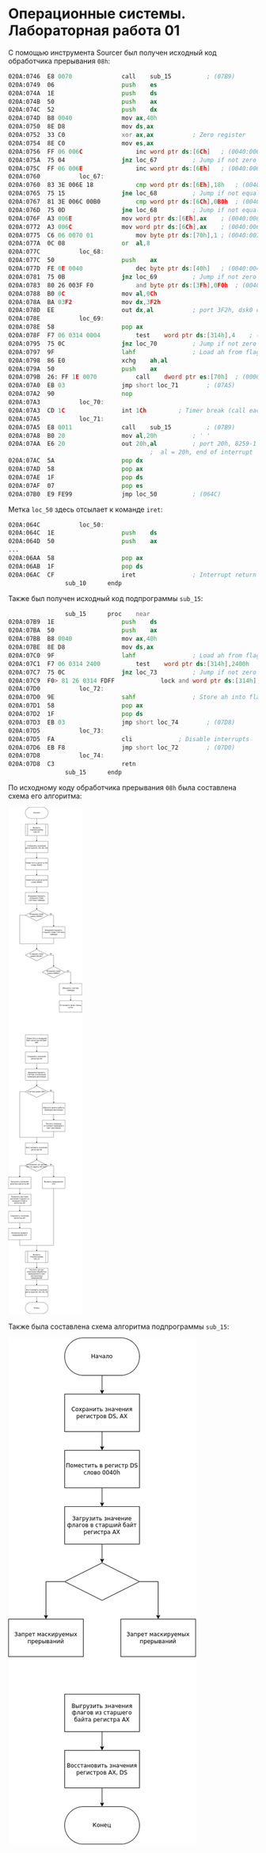 # Операционные системы. Лабораторная работа 01

С помощью инструмента Sourcer был получен исходный код обработчика прерывания `08h`:

```asm
020A:0746  E8 0070				call	sub_15			; (07B9)
020A:0749  06					push	es
020A:074A  1E					push	ds
020A:074B  50					push	ax
020A:074C  52					push	dx
020A:074D  B8 0040				mov	ax,40h
020A:0750  8E D8				mov	ds,ax
020A:0752  33 C0				xor	ax,ax			; Zero register
020A:0754  8E C0				mov	es,ax
020A:0756  FF 06 006C				inc	word ptr ds:[6Ch]	; (0040:006C=0CE2Ah)
020A:075A  75 04				jnz	loc_67			; Jump if not zero
020A:075C  FF 06 006E				inc	word ptr ds:[6Eh]	; (0040:006E=0Bh)
020A:0760			loc_67:
020A:0760  83 3E 006E 18			cmp	word ptr ds:[6Eh],18h	; (0040:006E=0Bh)
020A:0765  75 15				jne	loc_68			; Jump if not equal
020A:0767  81 3E 006C 00B0			cmp	word ptr ds:[6Ch],0B0h	; (0040:006C=0CE2Ah)
020A:076D  75 0D				jne	loc_68			; Jump if not equal
020A:076F  A3 006E				mov	word ptr ds:[6Eh],ax	; (0040:006E=0Bh)
020A:0772  A3 006C				mov	word ptr ds:[6Ch],ax	; (0040:006C=0CE2Ah)
020A:0775  C6 06 0070 01			mov	byte ptr ds:[70h],1	; (0040:0070=0)
020A:077A  0C 08				or	al,8
020A:077C			loc_68:
020A:077C  50					push	ax
020A:077D  FE 0E 0040				dec	byte ptr ds:[40h]	; (0040:0040=92h)
020A:0781  75 0B				jnz	loc_69			; Jump if not zero
020A:0783  80 26 003F F0			and	byte ptr ds:[3Fh],0F0h	; (0040:003F=0)
020A:0788  B0 0C				mov	al,0Ch
020A:078A  BA 03F2				mov	dx,3F2h
020A:078D  EE					out	dx,al			; port 3F2h, dsk0 contrl output
020A:078E			loc_69:
020A:078E  58					pop	ax
020A:078F  F7 06 0314 0004			test	word ptr ds:[314h],4	; (0040:0314=3200h)
020A:0795  75 0C				jnz	loc_70			; Jump if not zero
020A:0797  9F					lahf				; Load ah from flags
020A:0798  86 E0				xchg	ah,al
020A:079A  50					push	ax
020A:079B  26: FF 1E 0070			call	dword ptr es:[70h]	; (0000:0070=6ADh)
020A:07A0  EB 03				jmp	short loc_71		; (07A5)
020A:07A2  90					nop
020A:07A3			loc_70:
020A:07A3  CD 1C				int	1Ch			; Timer break (call each 18.2ms)
020A:07A5			loc_71:
020A:07A5  E8 0011				call	sub_15			; (07B9)
020A:07A8  B0 20				mov	al,20h			; ' '
020A:07AA  E6 20				out	20h,al			; port 20h, 8259-1 int command
										;  al = 20h, end of interrupt
020A:07AC  5A					pop	dx
020A:07AD  58					pop	ax
020A:07AE  1F					pop	ds
020A:07AF  07					pop	es
020A:07B0  E9 FE99				jmp	loc_50			; (064C)
```

Метка `loc_50` здесь отсылает к команде `iret`:

```asm
020A:064C			loc_50:
020A:064C  1E					push	ds
020A:064D  50					push	ax
...
020A:06AA  58					pop	ax
020A:06AB  1F					pop	ds
020A:06AC  CF					iret				; Interrupt return
				sub_10		endp
```

Также был получен исходный код подпрограммы `sub_15`:

```asm
				sub_15		proc	near
020A:07B9  1E					push	ds
020A:07BA  50					push	ax
020A:07BB  B8 0040				mov	ax,40h
020A:07BE  8E D8				mov	ds,ax
020A:07C0  9F					lahf				; Load ah from flags
020A:07C1  F7 06 0314 2400			test	word ptr ds:[314h],2400h	; (0040:0314=3200h)
020A:07C7  75 0C				jnz	loc_73			; Jump if not zero
020A:07C9  F0> 81 26 0314 FDFF	           lock	and	word ptr ds:[314h],0FDFFh	; (0040:0314=3200h)
020A:07D0			loc_72:
020A:07D0  9E					sahf				; Store ah into flags
020A:07D1  58					pop	ax
020A:07D2  1F					pop	ds
020A:07D3  EB 03				jmp	short loc_74		; (07D8)
020A:07D5			loc_73:
020A:07D5  FA					cli				; Disable interrupts
020A:07D6  EB F8				jmp	short loc_72		; (07D0)
020A:07D8			loc_74:
020A:07D8  C3					retn
				sub_15		endp
```

По исходному коду обработчика прерывания `08h` была составлена схема его алгоритма:

![Рисунок 1. Схема алгоритма обработчика прерывания `08h`](img/fig-01.png)

Также была составлена схема алгоритма подпрограммы `sub_15`:

![Рисунок 2. Схема алгоритма подпрограммы `sub_15`](img/fig-02.png)

